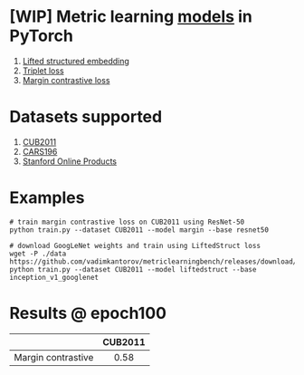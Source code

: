# [WIP] Metric learning [models](./model.py) in PyTorch
1. [Lifted structured embedding](https://arxiv.org/abs/1511.06452)
2. [Triplet loss](https://arxiv.org/abs/1503.03832)
3. [Margin contrastive loss](https://arxiv.org/abs/1706.07567)

# Datasets supported
1. [CUB2011](http://www.vision.caltech.edu/visipedia/CUB-200-2011.html)
2. [CARS196](http://ai.stanford.edu/~jkrause/cars/car_dataset.html)
3. [Stanford Online Products](http://cvgl.stanford.edu/projects/lifted_struct/)

# Examples
```shell
# train margin contrastive loss on CUB2011 using ResNet-50
python train.py --dataset CUB2011 --model margin --base resnet50

# download GoogLeNet weights and train using LiftedStruct loss
wget -P ./data https://github.com/vadimkantorov/metriclearningbench/releases/download/data/googlenet.h5
python train.py --dataset CUB2011 --model liftedstruct --base inception_v1_googlenet
```

# Results @ epoch100
| | CUB2011
|:---:|:---:|
| Margin contrastive | 0.58 |
